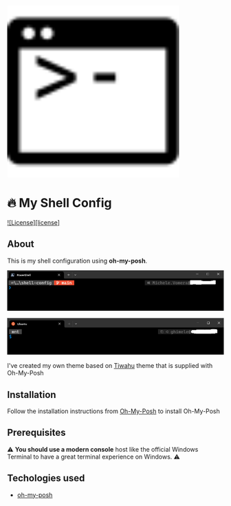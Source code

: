 <img width="400" src="./img/shell.svg" alt="shell configuration"/>

# 🔥 My Shell Config

[![License][license]](./LICENSE)


## About
This is my shell configuration using **oh-my-posh**.

![Screenshot](img/powershell.PNG)


![Screenshot](img/bash.PNG)

I've created my own theme based on [Tiwahu](https://ohmyposh.dev/docs/themes#tiwahu) theme that is supplied with Oh-My-Posh

## Installation
Follow the installation instructions from [Oh-My-Posh](https://github.com/JanDeDobbeleer/oh-my-posh) to install Oh-My-Posh

## Prerequisites

⚠ **You should use a modern console** host like the official Windows Terminal to have a great terminal experience on Windows. ⚠

## Techologies used

- [oh-my-posh](https://github.com/JanDeDobbeleer/oh-my-posh)